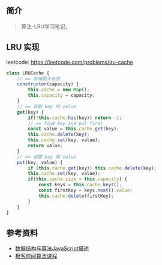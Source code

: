 ## 简介

> 算法-LRU学习笔记。

## LRU 实现

leetcode: https://leetcode.com/problems/lru-cache

```js
class LRUCache {
    // == 存储最大长度
    constructor(capacity) {
        this.cache = new Map();
        this.capacity = capacity;
    }
    // == 获取 key 的 value
    get(key) {
        if(!this.cache.has(key)) return -1;
        // == find key and put first
        const value = this.cache.get(key);
        this.cache.delete(key);
        this.cache.set(key, value);
        return value;
    }
    // == 设置 key 和 value
    put(key, value) {
        if (this.cache.get(key)) this.cache.delete(key);
        this.cache.set(key, value);
        if(this.cache.size > this.capacity) {
            const keys = this.cache.keys();
            const firstKey = keys.next().value;
            this.cache.delete(firstKey);
        }
    }
}
```

## 参考资料

- [数据结构与算法JavaScript描述](https://book.douban.com/subject/25945449/)
- [极客时间算法课程](https://time.geekbang.org/course/intro/100019701)
